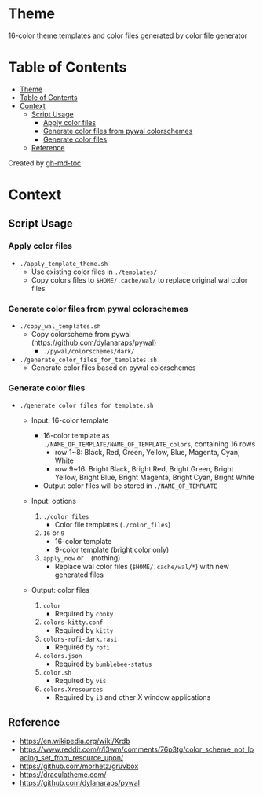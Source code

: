# Theme
16-color theme templates and color files generated by color file generator

Table of Contents
=================

* [Theme](#theme)
* [Table of Contents](#table-of-contents)
* [Context](#context)
   * [Script Usage](#script-usage)
      * [Apply color files](#apply-color-files)
      * [Generate color files from pywal colorschemes](#generate-color-files-from-pywal-colorschemes)
      * [Generate color files](#generate-color-files)
   * [Reference](#reference)

Created by [gh-md-toc](https://github.com/ekalinin/github-markdown-toc)

# Context

## Script Usage

### Apply color files
- `./apply_template_theme.sh`
    - Use existing color files in `./templates/`
    - Copy colors files to `$HOME/.cache/wal/` to replace original wal color files

### Generate color files from pywal colorschemes
- `./copy_wal_templates.sh`
    - Copy colorscheme from pywal (https://github.com/dylanaraps/pywal)
        - `./pywal/colorschemes/dark/`
- `./generate_color_files_for_templates.sh`
    -  Generate color files based on pywal colorschemes

### Generate color files

- `./generate_color_files_for_template.sh`
    - Input: 16-color template
        - 16-color template as `./NAME_OF_TEMPLATE/NAME_OF_TEMPLATE_colors`, containing 16 rows
            - row 1~8: Black, Red, Green, Yellow, Blue, Magenta, Cyan, White
            - row 9~16: Bright Black, Bright Red, Bright Green, Bright Yellow, Bright Blue, Bright Magenta, Bright Cyan, Bright White
        - Output color files will be stored in `./NAME_OF_TEMPLATE`

    - Input: options
        1. `./color_files`
            - Color file templates (`./color_files`)
        2. `16` or `9`
            - 16-color template
            - 9-color template (bright color only)
        3. `apply_now` or ` ` (nothing)
            - Replace wal color files (`$HOME/.cache/wal/*`) with new generated files
    - Output: color files
        1. `color`
            - Required by `conky`
        2. `colors-kitty.conf`
            - Required by `kitty`
        3. `colors-rofi-dark.rasi`
            - Required by `rofi`
        4. `colors.json`
            - Required by `bumblebee-status`
        5. `color.sh`
            - Required by `vis`
        6. `colors.Xresources`
            - Required by `i3` and other X window applications

## Reference
- https://en.wikipedia.org/wiki/Xrdb
- https://www.reddit.com/r/i3wm/comments/76p3tg/color_scheme_not_loading_set_from_resource_upon/
- https://github.com/morhetz/gruvbox
- https://draculatheme.com/
- https://github.com/dylanaraps/pywal
